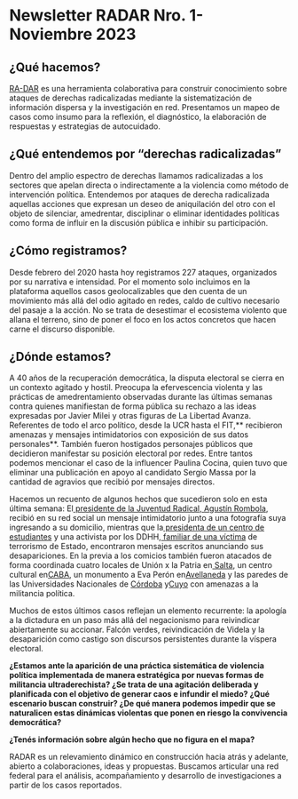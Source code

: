 # **Newsletter RADAR Nro. 1- Noviembre 2023**

## **¿Qué hacemos?**

[RA-DAR](https://ra-dar.com.ar/ "Visita el sitio de RADAR") es una herramienta colaborativa para construir conocimiento sobre ataques de derechas radicalizadas mediante la sistematización de información dispersa y la investigación en red. Presentamos un mapeo de casos como insumo para la reflexión, el diagnóstico, la elaboración de respuestas y estrategias de autocuidado.

## **¿Qué entendemos por “derechas radicalizadas”**


Dentro del amplio espectro de derechas llamamos radicalizadas a los sectores que apelan directa o indirectamente a la violencia como método de intervención política. Entendemos por ataques de derecha radicalizada aquellas acciones que expresan un deseo de aniquilación del otro con el objeto de silenciar, amedrentar, disciplinar o eliminar identidades políticas como forma de influir en la discusión pública e inhibir su participación.

## **¿Cómo registramos?**

Desde febrero del 2020 hasta hoy registramos 227 ataques, organizados por su narrativa e intensidad. Por el momento solo incluimos en la plataforma aquellos casos geolocalizables que den cuenta de un movimiento más allá del odio agitado en redes, caldo de cultivo necesario del pasaje a la acción. No se trata de desestimar el ecosistema violento que allana el terreno, sino de poner el foco en los actos concretos que hacen carne el discurso disponible.

## **¿Dónde estamos?**

A 40 años de la recuperación democrática, la disputa electoral se cierra en un contexto agitado y hostil. Preocupa la efervescencia violenta y las prácticas de amedrentamiento observadas durante las últimas semanas contra quienes manifiestan de forma pública su rechazo a las ideas expresadas por Javier Milei y otras figuras de La Libertad Avanza. Referentes de todo el arco político, desde la UCR hasta el FIT,** recibieron amenazas y mensajes intimidatorios con exposición de sus datos personales**. También fueron hostigados personajes públicos que decidieron manifestar su posición electoral por redes. Entre tantos podemos mencionar el caso de la influencer Paulina Cocina, quien tuvo que eliminar una publicación en apoyo al candidato Sergio Massa por la cantidad de agravios que recibió por mensajes directos.

Hacemos un recuento de algunos hechos que sucedieron solo en esta última semana: El[ presidente de la Juventud Radical, Agustín Rombola](https://www.pagina12.com.ar/616840-el-falcon-pasa-la-semana-que-viene-las-violentas-amenazas-al), recibió en su red social un mensaje intimidatorio junto a una fotografía suya ingresando a su domicilio, mientras que la[ presidenta de un centro de estudiantes](https://pcr.org.ar/nota/mendoza-repudiamos-las-amenazas-y-persecucion-a-nuestra-companera/) y una activista por los DDHH,[ familiar de una víctima](https://www.politicargentina.com/notas/202311/54761-amenazaron-a-una-militante-de-ddhh-te-va-a-pasar-lo-mismo-que-esos-que-desaparecimos.html) de terrorismo de Estado, encontraron mensajes escritos anunciando sus desapariciones. En la previa a los comicios también fueron atacados de forma coordinada cuatro locales de Unión x la Patria en[ Salta](https://www.pagina12.com.ar/617644-vandalizaron-sedes-de-uxp-en-la-ciudad-de-salta-y-en-oran), un centro cultural en[CABA](https://www.instagram.com/p/CzqvUIVOV34/?igshid=MzRlODBiNWFlZA%3D%3D&img_index=3), un monumento a Eva Perón en[Avellaneda](https://www.inforegion.com.ar/2023/11/16/avellaneda-vandalizaron-el-monumento-a-eva-peron/) y las paredes de las Universidades Nacionales de [Córdoba](https://www.laizquierdadiario.com/Fueron-30-000-Repudian-la-vandalizacion-del-mural-por-lxs-27-procesadxs-en-la-UNC) y[Cuyo](https://www.lanacion.com.ar/sociedad/amedrentamiento-y-amenazas-preocupacion-en-mendoza-por-violentas-pintadas-en-la-universidad-nacional-nid16112023/) con amenazas a la militancia política.

Muchos de estos últimos casos reflejan un elemento recurrente: la apología a la dictadura en un paso más allá del negacionismo para reivindicar abiertamente su accionar. Falcón verdes, reivindicación de Videla y la desaparición como castigo son discursos persistentes durante la víspera electoral.

**¿Estamos ante la aparición de una práctica sistemática de violencia política implementada de manera estratégica por nuevas formas de militancia ultraderechista? ¿Se trata de una agitación deliberada y planificada con el objetivo de generar caos e infundir el miedo? ¿Qué escenario buscan construir? ¿De qué manera podemos impedir que se naturalicen estas dinámicas violentas que ponen en riesgo la convivencia democrática?**

**¿Tenés información sobre algún hecho que no figura en el mapa?**


RADAR es un relevamiento dinámico en construcción hacia atrás y adelante, abierto a colaboraciones, ideas y propuestas. Buscamos articular una red federal para el análisis, acompañamiento y desarrollo de investigaciones a partir de los casos reportados.
